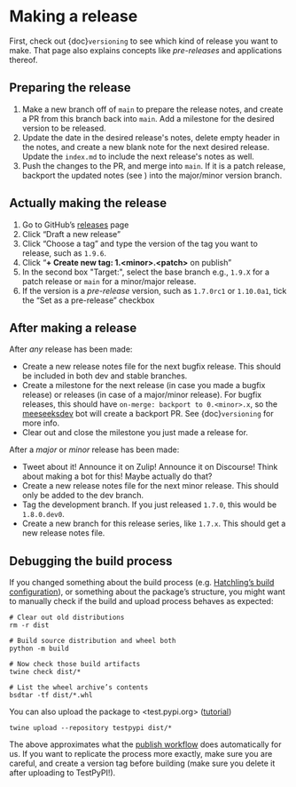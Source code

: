 # Making a release

First, check out {doc}`versioning` to see which kind of release you want to make.
That page also explains concepts like *pre-releases* and applications thereof.

## Preparing the release

1. Make a new branch off of `main` to prepare the release notes, and create a PR from this branch back into `main`.  Add a milestone for the desired version to be released.
2. Update the date in the desired release's notes, delete empty header in the notes, and create a new blank note for the next desired release.  Update the `index.md` to include the next release's notes as well.
3. Push the changes to the PR, and merge into `main`.  If it is a patch release, backport the updated notes (see [](#versioning-tooling)) into the major/minor version branch.

## Actually making the release

1. Go to GitHub’s [releases][] page
2. Click “Draft a new release”
3. Click “Choose a tag” and type the version of the tag you want to release, such as `1.9.6`.
4. Click “**+ Create new tag: 1.\<minor>.\<patch>** on publish”
5. In the second box "Target:", select the base branch e.g., `1.9.X` for a patch release or `main` for a minor/major release.
6. If the version is a *pre-release* version, such as `1.7.0rc1` or `1.10.0a1`, tick the “Set as a pre-release” checkbox

[releases]: https://github.com/scverse/scanpy/releases

## After making a release

After *any* release has been made:

- Create a new release notes file for the next bugfix release.
  This should be included in both dev and stable branches.
- Create a milestone for the next release (in case you made a bugfix release) or releases (in case of a major/minor release).
  For bugfix releases, this should have `on-merge: backport to 0.<minor>.x`,
  so the [meeseeksdev][] bot will create a backport PR. See {doc}`versioning` for more info.
- Clear out and close the milestone you just made a release for.

After a *major* or *minor* release has been made:

- Tweet about it! Announce it on Zulip! Announce it on Discourse! Think about making a bot for this! Maybe actually do that?
- Create a new release notes file for the next minor release. This should only be added to the dev branch.
- Tag the development branch. If you just released `1.7.0`, this would be `1.8.0.dev0`.
- Create a new branch for this release series, like `1.7.x`. This should get a new release notes file.

[meeseeksdev]: https://meeseeksbox.github.io

## Debugging the build process

If you changed something about the build process (e.g. [Hatchling’s build configuration][hatch-build]),
or something about the package’s structure,
you might want to manually check if the build and upload process behaves as expected:

```shell
# Clear out old distributions
rm -r dist

# Build source distribution and wheel both
python -m build

# Now check those build artifacts
twine check dist/*

# List the wheel archive’s contents
bsdtar -tf dist/*.whl

```

You can also upload the package to <test.pypi.org> ([tutorial][testpypi tutorial])

[testpypi tutorial]: https://packaging.python.org/en/latest/tutorials/packaging-projects/#uploading-the-distribution-archives

```
twine upload --repository testpypi dist/*
```

The above approximates what the [publish workflow][] does automatically for us.
If you want to replicate the process more exactly, make sure you are careful,
and create a version tag before building (make sure you delete it after uploading to TestPyPI!).

[hatch-build]: https://hatch.pypa.io/latest/config/build/
[publish workflow]: https://github.com/scverse/scanpy/tree/main/.github/workflows/publish.yml
